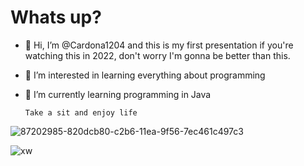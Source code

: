 # Whats up?

- 👋 Hi, I’m @Cardona1204 and this is my first presentation if you're watching this in 2022, don't worry I'm gonna be better than this.
- 👀 I’m interested in learning everything about programming                                                                                          
- 🌱 I’m currently learning programming in Java

      Take a sit and enjoy life
  
![87202985-820dcb80-c2b6-11ea-9f56-7ec461c497c3](https://github.com/Cardona1204/Cardona1204/assets/107329770/a8df5cd5-eb32-45f0-97b7-a21120127183)

![xw](https://github.com/Cardona1204/Cardona1204/assets/107329770/535ae82c-8692-45c0-a782-119b8fe7979b)


<!---
Cardona1204/Cardona1204 is a ✨ special ✨ repository because its `README.md` (this file) appears on your GitHub profile.
You can click the Preview link to take a look at your changes.
--->
